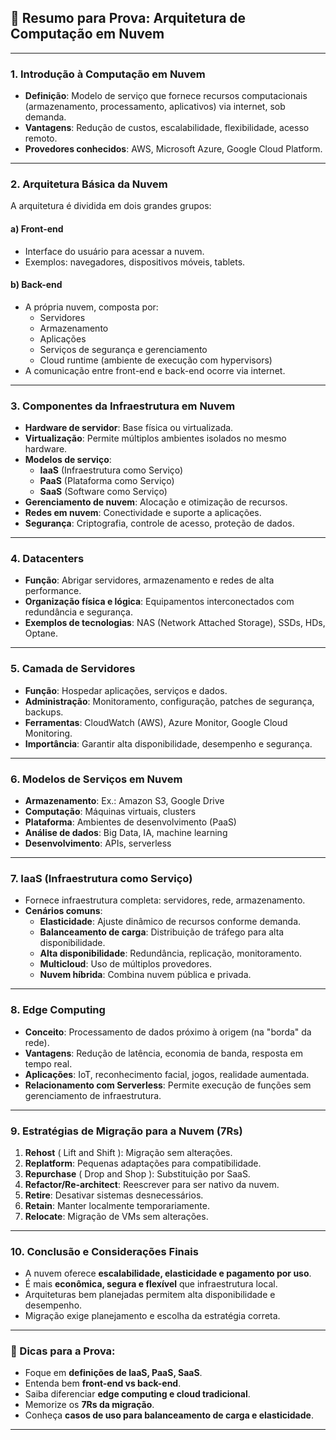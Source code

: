
## 📘 Resumo para Prova: Arquitetura de Computação em Nuvem

---

### 1. **Introdução à Computação em Nuvem**
- **Definição**: Modelo de serviço que fornece recursos computacionais (armazenamento, processamento, aplicativos) via internet, sob demanda.
- **Vantagens**: Redução de custos, escalabilidade, flexibilidade, acesso remoto.
- **Provedores conhecidos**: AWS, Microsoft Azure, Google Cloud Platform.

---

### 2. **Arquitetura Básica da Nuvem**
A arquitetura é dividida em dois grandes grupos:

#### a) **Front-end**
- Interface do usuário para acessar a nuvem.
- Exemplos: navegadores, dispositivos móveis, tablets.

#### b) **Back-end**
- A própria nuvem, composta por:
  - Servidores
  - Armazenamento
  - Aplicações
  - Serviços de segurança e gerenciamento
  - Cloud runtime (ambiente de execução com hypervisors)
- A comunicação entre front-end e back-end ocorre via internet.

---

### 3. **Componentes da Infraestrutura em Nuvem**
- **Hardware de servidor**: Base física ou virtualizada.
- **Virtualização**: Permite múltiplos ambientes isolados no mesmo hardware.
- **Modelos de serviço**:
  - **IaaS** (Infraestrutura como Serviço)
  - **PaaS** (Plataforma como Serviço)
  - **SaaS** (Software como Serviço)
- **Gerenciamento de nuvem**: Alocação e otimização de recursos.
- **Redes em nuvem**: Conectividade e suporte a aplicações.
- **Segurança**: Criptografia, controle de acesso, proteção de dados.

---

### 4. **Datacenters**
- **Função**: Abrigar servidores, armazenamento e redes de alta performance.
- **Organização física e lógica**: Equipamentos interconectados com redundância e segurança.
- **Exemplos de tecnologias**: NAS (Network Attached Storage), SSDs, HDs, Optane.

---

### 5. **Camada de Servidores**
- **Função**: Hospedar aplicações, serviços e dados.
- **Administração**: Monitoramento, configuração, patches de segurança, backups.
- **Ferramentas**: CloudWatch (AWS), Azure Monitor, Google Cloud Monitoring.
- **Importância**: Garantir alta disponibilidade, desempenho e segurança.

---

### 6. **Modelos de Serviços em Nuvem**
- **Armazenamento**: Ex.: Amazon S3, Google Drive
- **Computação**: Máquinas virtuais, clusters
- **Plataforma**: Ambientes de desenvolvimento (PaaS)
- **Análise de dados**: Big Data, IA, machine learning
- **Desenvolvimento**: APIs, serverless

---

### 7. **IaaS (Infraestrutura como Serviço)**
- Fornece infraestrutura completa: servidores, rede, armazenamento.
- **Cenários comuns**:
  - **Elasticidade**: Ajuste dinâmico de recursos conforme demanda.
  - **Balanceamento de carga**: Distribuição de tráfego para alta disponibilidade.
  - **Alta disponibilidade**: Redundância, replicação, monitoramento.
  - **Multicloud**: Uso de múltiplos provedores.
  - **Nuvem híbrida**: Combina nuvem pública e privada.

---

### 8. **Edge Computing**
- **Conceito**: Processamento de dados próximo à origem (na "borda" da rede).
- **Vantagens**: Redução de latência, economia de banda, resposta em tempo real.
- **Aplicações**: IoT, reconhecimento facial, jogos, realidade aumentada.
- **Relacionamento com Serverless**: Permite execução de funções sem gerenciamento de infraestrutura.

---

### 9. **Estratégias de Migração para a Nuvem (7Rs)**
1. **Rehost** ( Lift and Shift ): Migração sem alterações.
2. **Replatform**: Pequenas adaptações para compatibilidade.
3. **Repurchase** ( Drop and Shop ): Substituição por SaaS.
4. **Refactor/Re-architect**: Reescrever para ser nativo da nuvem.
5. **Retire**: Desativar sistemas desnecessários.
6. **Retain**: Manter localmente temporariamente.
7. **Relocate**: Migração de VMs sem alterações.

---

### 10. **Conclusão e Considerações Finais**
- A nuvem oferece **escalabilidade, elasticidade e pagamento por uso**.
- É mais **econômica, segura e flexível** que infraestrutura local.
- Arquiteturas bem planejadas permitem alta disponibilidade e desempenho.
- Migração exige planejamento e escolha da estratégia correta.

---

### 🧠 Dicas para a Prova:
- Foque em **definições de IaaS, PaaS, SaaS**.
- Entenda bem **front-end vs back-end**.
- Saiba diferenciar **edge computing e cloud tradicional**.
- Memorize os **7Rs da migração**.
- Conheça **casos de uso para balanceamento de carga e elasticidade**.

---
